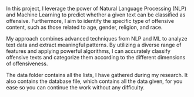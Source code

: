 In this project, I leverage the power of Natural Language Processing (NLP) and Machine Learning to predict whether a given text can be classified as offensive. Furthermore, I aim to identify the specific type of offensive content, such as those related to age, gender, religion, and race.

My approach combines advanced techniques from NLP and ML to analyze text data and extract meaningful patterns. By utilizing a diverse range of features and applying powerful algorithms, I can accurately classify offensive texts and categorize them according to the different dimensions of offensiveness.

The data folder contains all the lists, I have gathered during my research. It also contains the database file, which contains all the data given, for you ease so you can continue the work without any difficulty.
